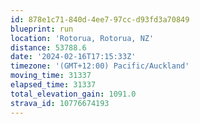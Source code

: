 ```yaml
---
id: 878e1c71-840d-4ee7-97cc-d93fd3a70849
blueprint: run
location: 'Rotorua, Rotorua, NZ'
distance: 53788.6
date: '2024-02-16T17:15:33Z'
timezone: '(GMT+12:00) Pacific/Auckland'
moving_time: 31337
elapsed_time: 31337
total_elevation_gain: 1091.0
strava_id: 10776674193
---
```

